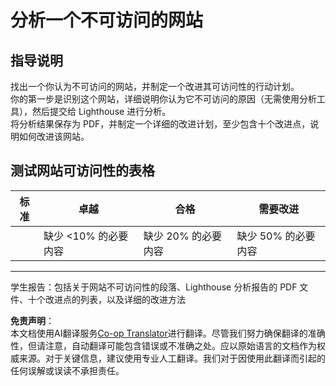 <!--
CO_OP_TRANSLATOR_METADATA:
{
  "original_hash": "a258597a194e77d4fd469b3cd976b29e",
  "translation_date": "2025-08-23T23:26:25+00:00",
  "source_file": "1-getting-started-lessons/3-accessibility/assignment.md",
  "language_code": "zh"
}
-->
# 分析一个不可访问的网站

## 指导说明

找出一个你认为不可访问的网站，并制定一个改进其可访问性的行动计划。  
你的第一步是识别这个网站，详细说明你认为它不可访问的原因（无需使用分析工具），然后提交给 Lighthouse 进行分析。  
将分析结果保存为 PDF，并制定一个详细的改进计划，至少包含十个改进点，说明如何改进该网站。

## 测试网站可访问性的表格

| 标准     | 卓越       | 合格       | 需要改进       |
|----------|-----------|----------|----------------|
|          | 缺少 <10% 的必要内容 | 缺少 20% 的必要内容 | 缺少 50% 的必要内容 |

----
学生报告：包括关于网站不可访问性的段落、Lighthouse 分析报告的 PDF 文件、十个改进点的列表，以及详细的改进方法

**免责声明**：  
本文档使用AI翻译服务[Co-op Translator](https://github.com/Azure/co-op-translator)进行翻译。尽管我们努力确保翻译的准确性，但请注意，自动翻译可能包含错误或不准确之处。应以原始语言的文档作为权威来源。对于关键信息，建议使用专业人工翻译。我们对于因使用此翻译而引起的任何误解或误读不承担责任。